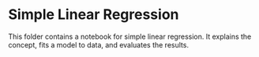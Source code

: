 # Simple Linear Regression

This folder contains a notebook for simple linear regression. It explains the concept, fits a model to data, and evaluates the results.
